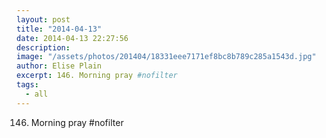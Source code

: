 ```yaml
---
layout: post
title: "2014-04-13"
date: 2014-04-13 22:27:56
description: 
image: "/assets/photos/201404/18331eee7171ef8bc8b789c285a1543d.jpg"
author: Elise Plain
excerpt: 146. Morning pray #nofilter
tags: 
  - all
---
```


146. Morning pray #nofilter
<p></p>
